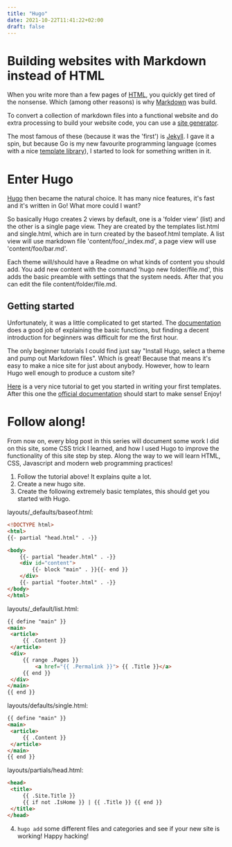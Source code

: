 ```yaml
---
title: "Hugo"
date: 2021-10-22T11:41:22+02:00
draft: false
---
```


# Building websites with Markdown instead of HTML

When you write more than a few pages of [HTML](http://html.com), you quickly get tired of the nonsense.
Which (among other reasons) is why [Markdown](https://en.wikipedia.org/wiki/Markdown) was build.

To convert a collection of markdown files into a functional website and do
extra processing to build your website code, you can use a [site
generator](https://en.wikipedia.org/wiki/Web_template_system#Static_site_generators).

The most famous of these (because it was the 'first') is
[Jekyll](http://jeyllrb.com).  I gave it a spin, but because Go is my new
favourite programming language (comes with a nice [template
library](https://pkg.go.dev/text/template)), I started to look for something
written in it.

# Enter Hugo

[Hugo](http://gohugo.io) then became the natural choice. It has many nice
features, it's fast and it's written in Go! What more could I want?

So basically Hugo creates 2 views by default, one is a 'folder view' (list) and
the other is a single page view.  They are created by the templates list.html
and single.html, which are in turn created by the baseof.html template.  A list
view will use markdown file 'content/foo/_index.md', a page view will use
'content/foo/bar.md'.

Each theme will/should have a Readme on what kinds of content you should add.
You add new content with the command 'hugo new folder/file.md', this adds the
basic preamble with settings that the system needs.  After that you can edit
the file content/folder/file.md.

## Getting started
Unfortunately, it was a little complicated to get started. The
[documentation](https://gohugo.io/documentation/) does a good job of explaining
the basic functions, but finding a decent introduction for beginners was
difficult for me the first hour.

The only beginner tutorials I could find just say "Install Hugo,
select a theme and pump out Markdown files". Which is great!
Because that means it's easy to make a nice site for just about
anybody. However, how to learn Hugo well enough to produce a custom site?

[Here](https://levelup.gitconnected.com/a-quick-tutorial-on-hugo-templates-creating-your-theme-a4102b42a85f)
is a very nice tutorial to get you started in writing your first templates.
After this one the [official documentation](https://gohugo.io/documentation/)
should start to make sense! Enjoy!

# Follow along!
From now on, every blog post in this series will document some work I did on this site,
some CSS trick I learned, and how I used Hugo to improve the functionality of this site step by step. Along the way to we will learn HTML, CSS, Javascript and modern web programming practices!
1. Follow the tutorial above! It explains quite a lot.
2. Create a new hugo site.
3. Create the following extremely basic templates, this should get you started with Hugo.

layouts/_defaults/baseof.html:
```HTML
<!DOCTYPE html>
<html>
{{- partial "head.html" . -}}

<body>
    {{- partial "header.html" . -}}
    <div id="content">
        {{- block "main" . }}{{- end }}
    </div>
    {{- partial "footer.html" . -}}
</body>
</html>
   ```

   layouts/_default/list.html:
   ```HTML
{{ define "main" }}
<main>
	<article>
		{{ .Content }}
	</article>
	<div>
		{{ range .Pages }}
			<a href="{{ .Permalink }}"> {{ .Title }}</a>
		{{ end }}
	</div>
</main>
{{ end }}
   ```

   layouts/defaults/single.html:
   ```HTML
{{ define "main" }}
<main>
	<article>
		{{ .Content }}
	</article>
</main>
{{ end }}
   ```

   layouts/partials/head.html:
   ```HTML
<head>
	<title>
		{{ .Site.Title }}
		{{ if not .IsHome }} | {{ .Title }} {{ end }}
	</title>
</head>
   ```

4. ```hugo add``` some different files and categories and see if your new site is working! Happy hacking!
